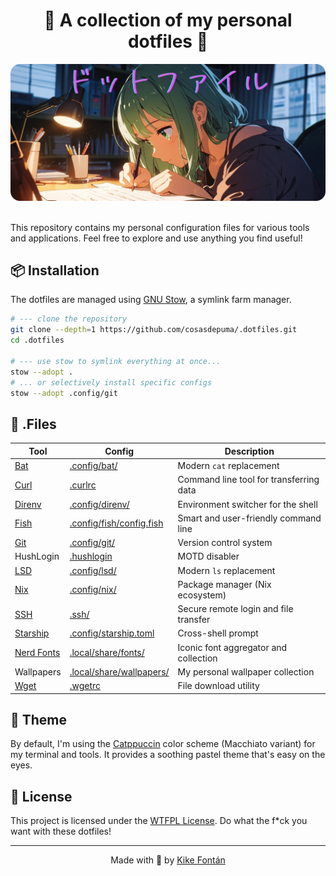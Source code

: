 <div align="center">

# 🌈 A collection of my personal dotfiles 🦄

<img src=".github/logo.png" alt=".dotfiles" />
<br/><br/>
</div>

This repository contains my personal configuration files for various tools and applications. Feel free to explore and use anything you find useful!

## 📦 Installation

The dotfiles are managed using [GNU Stow](https://www.gnu.org/software/stow/), a symlink farm manager.

```sh
# --- clone the repository
git clone --depth=1 https://github.com/cosasdepuma/.dotfiles.git
cd .dotfiles

# --- use stow to symlink everything at once...
stow --adopt .
# ... or selectively install specific configs
stow --adopt .config/git
```

## 📄 .Files

| Tool                                       | Config                                               | Description                             |
|--------------------------------------------|------------------------------------------------------|-----------------------------------------|
| [Bat](https://github.com/sharkdp/bat)      | [.config/bat/](.config/bat/)                         | Modern `cat` replacement                |
| [Curl](https://curl.se/)                   | [.curlrc](.curlrc)                                   | Command line tool for transferring data |
| [Direnv](https://direnv.net/)              | [.config/direnv/](.config/direnv/)                   | Environment switcher for the shell      |
| [Fish](https://www.fishshell.com/)         | [.config/fish/config.fish](.config/fish/config.fish) | Smart and user-friendly command line    |
| [Git](https://git-scm.com/)                | [.config/git/](.config/git/)                         | Version control system                  |
| HushLogin                                  | [.hushlogin](.hushlogin)                             | MOTD disabler                           |
| [LSD](https://github.com/lsd-rs/lsd)       | [.config/lsd/](.config/lsd/)                         | Modern `ls` replacement                 |
| [Nix](https://nixos.org/)                  | [.config/nix/](.config/nix/)                         | Package manager (Nix ecosystem)         |
| [SSH](https://www.openssh.com)             | [.ssh/](.ssh/)                                       | Secure remote login and file transfer   |
| [Starship](https://starship.rs/)           | [.config/starship.toml](.config/starship.toml)       | Cross-shell prompt                      |
| [Nerd Fonts](https://www.nerdfonts.com/)   | [.local/share/fonts/](.local/share/fonts/)           | Iconic font aggregator and collection   |
| Wallpapers                                 | [.local/share/wallpapers/](.local/share/wallpapers/) | My personal wallpaper collection        |
| [Wget](https://www.gnu.org/software/wget/) | [.wgetrc](.wgetrc)                                   | File download utility                   |

## 🎨 Theme

By default, I'm using the [Catppuccin](https://github.com/catppuccin/catppuccin) color scheme (Macchiato variant) for my terminal and tools. It provides a soothing pastel theme that's easy on the eyes.

## 📝 License

This project is licensed under the [WTFPL License](LICENSE). Do what the f*ck you want with these dotfiles!

---

<p align="center">
  Made with 💜 by <a href="https://github.com/CosasDePuma">Kike Fontán</a>
</p>
